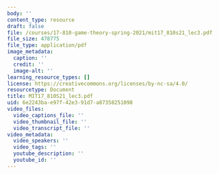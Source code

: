 ```yaml
---
body: ''
content_type: resource
draft: false
file: /courses/17-810-game-theory-spring-2021/mit17_810s21_lec3.pdf
file_size: 478775
file_type: application/pdf
image_metadata:
  caption: ''
  credit: ''
  image-alt: ''
learning_resource_types: []
license: https://creativecommons.org/licenses/by-nc-sa/4.0/
resourcetype: Document
title: MIT17_810S21_lec3.pdf
uid: 6e2243ba-e97f-42e3-91d7-a87358251098
video_files:
  video_captions_file: ''
  video_thumbnail_file: ''
  video_transcript_file: ''
video_metadata:
  video_speakers: ''
  video_tags: ''
  youtube_description: ''
  youtube_id: ''
---
```

